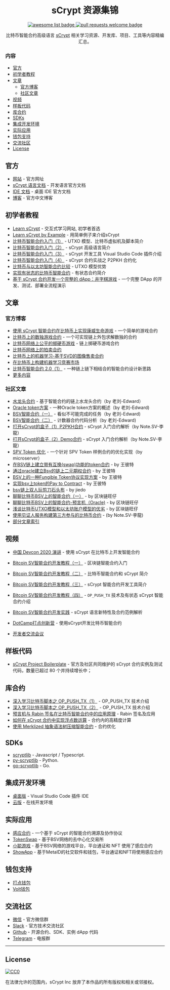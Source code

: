 <div align="center">
  <h1 align="center">sCrypt 资源集锦</h1>
  <p align="center">
    <a href="https://github.com/sindresorhus/awesome">
      <img alt="awesome list badge" src="https://cdn.rawgit.com/sindresorhus/awesome/d7305f38d29fed78fa85652e3a63e154dd8e8829/media/badge.svg">
    </a>
    <a href="http://makeapullrequest.com">
      <img alt="pull requests welcome badge" src="https://img.shields.io/badge/PRs-welcome-brightgreen.svg?style=flat">
    </a>
  </p>
  
  <p align="center">比特币智能合约高级语言 <a href="https://scrypt.io">sCrypt</a> 相关学习资源、开发库、项目、工具等内容精编汇总。</p>
  
</div>

### 内容

- [官方](#官方)
- [初学者教程](#初学者教程)
- [文章](#文章)
  - [官方博客](#官方博客)
  - [社区文章](#社区文章)
- [视频](#视频)
- [样板代码](#样板代码)
- [库合约](#库合约)
- [SDKs](#sdks)
- [集成开发环境](#集成开发环境)
- [实际应用](#实际应用)
- [钱包支持](#钱包支持)
- [交流社区](#交流社区)
- [License](#license)


## 官方

- [网站](https://scrypt.io) - 官方网址
- [sCrypt 语言文档](https://scryptdoc.readthedocs.io/zh_CN/latest/syntax.html) - 开发语言官方文档
- [IDE 文档](https://scrypt-ide.readthedocs.io/zh_CN/latest/index.html) - 桌面 IDE 官方文档
- [博客](https://blog.csdn.net/freedomhero) - 官方中文博客

## 初学者教程

- [Learn sCrypt](https://learn.scrypt.io/?lang=zh) - 交互式学习网站, 初学者首选
- [Learn sCrypt by Example](https://by-example.scrypt.io) - 用简单例子来介绍sCrypt
- [比特币智能合约入门（1）](https://blog.csdn.net/freedomhero/article/details/106801904) - UTXO 模型、比特币虚拟机及脚本简介
- [比特币智能合约入门（2）](https://blog.csdn.net/freedomhero/article/details/107104952) - sCrypt 高级语言简介
- [比特币智能合约入门（3）](https://blog.csdn.net/freedomhero/article/details/107127341) - sCrypt 开发工具 Visual Studio Code 插件介绍
- [比特币智能合约入门（4）](https://blog.csdn.net/freedomhero/article/details/107235041) - sCrypt 合约实战之 P2PKH 合约化
-  [比特币与以太坊智能合约比较](https://blog.csdn.net/freedomhero/article/details/117924646) - UTXO 模型优势
- [实现有状态的比特币智能合约](https://blog.csdn.net/freedomhero/article/details/107307306) - 有状态合约简介
-  [基于 sCrypt 合约开发一个完整的 dApp：井字棋游戏](https://blog.csdn.net/freedomhero/article/details/115419901) - 一个完整 DApp 的开发、测试、部署全流程演示


## 文章

### 官方博客

- [使用 sCrypt 智能合约在比特币上实现康威生命游戏](https://blog.csdn.net/freedomhero/article/details/111152834) - 一个简单的游戏合约
- [比特币上的数独游戏合约](https://blog.csdn.net/freedomhero/article/details/112758212) - 一个可实现链上外包求解数独的合约
- [比特币网络上公平的掷硬币游戏](https://blog.csdn.net/freedomhero/article/details/114257034) - 链上掷硬币游戏合约
- [比特币网络上的拍卖合约](https://blog.csdn.net/freedomhero/article/details/114638176) 
- [比特币上的机器学习-基于SVD的图像售卖合约](https://blog.csdn.net/freedomhero/article/details/115856795)
- [在比特币上构建机器学习竞赛市场](https://blog.csdn.net/freedomhero/article/details/119204702)
- [比特币智能合约 2.0（1）](https://blog.csdn.net/freedomhero/article/details/115862217) - 一种链上链下相结合的智能合约设计新思路
- [更多内容](https://blog.csdn.net/freedomhero)

### 社区文章

- [水龙头合约](https://blog.csdn.net/Edward_sv/article/details/109119838) - 基于智能合约的链上水龙头合约（by 老刘-Edward）
- [Oracle token方案](https://blog.csdn.net/Edward_sv/article/details/110977950) - 一种Oracle token方案的概述（by 老刘-Edward)
- [BSV智能合约（一）](https://blog.csdn.net/Edward_sv/article/details/106688515) - 看似不可能完成的任务（by 老刘-Edward)
- [BSV智能合约（二）](https://blog.csdn.net/Edward_sv/article/details/106688661) - 计数器合约代码分析（by 老刘-Edward)
- [打开sCrypt的盒子（1）P2PKH合约](https://blog.csdn.net/weixin_47461167/article/details/108368848?spm=1001.2014.3001.5501) - sCrypt 入门合约解析（by Note.SV-李龍）
-  [打开sCrypt的盒子（2）Demo合约](https://blog.csdn.net/weixin_47461167/article/details/108390203?spm=1001.2014.3001.5501) - sCrypt 入门合约解析（by Note.SV-李龍）
-  [SPV Token 优化](https://powping.com/posts/28182efcc5b7ea2bf726e56599d58deb19b8b3933782e4174ce1af03e09cd359/comments/2e3545f5365472f33f01826c06a173dd394a326811deed3eacecc8e8917c273f#_2e3545f5365472f33f01826c06a173dd394a326811deed3eacecc8e8917c273f) - 一个针对 SPV Token 样例合约的优化实现（by microserver）
-  [在BSV链上建立带有互换(swap)功能的token合约](https://zhuanlan.zhihu.com/p/312024053) - by 王彼特
-  [通过oracle建立Bsv的链上二元期权合约](https://zhuanlan.zhihu.com/p/276215975) - by 王彼特
-  [BSV上的一种Fungible Token协议实现方案](https://zhuanlan.zhihu.com/p/349992213) - by 王彼特
-  [实现bsv上token的Pay to Contract](https://zhuanlan.zhihu.com/p/335212771) - by 王彼特
-  [bsv链上双人玩剪刀石头布](https://blog.csdn.net/jiedo/article/details/111187530) - by jiedo
-  [聊聊比特币BSV上的智能合约（一）](https://zhuanlan.zhihu.com/p/352208466) - by 区块链旺仔
-  [聊聊比特币BSV上的智能合约-预言机（Oracle)](https://zhuanlan.zhihu.com/p/356192260) - by 区块链旺仔
-  [浅谈比特币UTXO模型和以太坊账户模型的优劣](https://zhuanlan.zhihu.com/p/264882173) - by 区块链旺仔
-  [使用见证人服务构建第三方参与的比特币合约](https://blog.csdn.net/weixin_47461167/article/details/117662439) - (by Note.SV-李龍)
- [部分文章索引](https://wiki.bsv.info/scrypt)

## 视频

- [中国 Devcon 2020 演讲](https://www.bilibili.com/video/BV1yT4y1L7gx) - 使用 sCrypt 在比特币上开发智能合约
- [Bitcoin SV智能合约开发教程（一）](https://live.csdn.net/v/145948?ops_request_misc=%257B%2522request%255Fid%2522%253A%2522162877393716780255210029%2522%252C%2522scm%2522%253A%252220140713.130102334.pc%255Fvideo.%2522%257D&request_id=162877393716780255210029&biz_id=&utm_medium=distribute.pc_search_result.none-task-short_video-2~video~first_rank_v2~rank_v29-8-145948.nonecase&utm_term=bitcoin+sv) - 区块链智能合约入门
- [Bitcoin SV智能合约开发教程（二）](https://live.csdn.net/v/146834?ops_request_misc=%257B%2522request%255Fid%2522%253A%2522162877393716780255210029%2522%252C%2522scm%2522%253A%252220140713.130102334.pc%255Fvideo.%2522%257D&request_id=162877393716780255210029&biz_id=&utm_medium=distribute.pc_search_result.none-task-short_video-2~video~first_rank_v2~rank_v29-11-146834.nonecase&utm_term=bitcoin+sv) - 比特币智能合约和 sCrypt 简介
- [Bitcoin SV智能合约开发教程（三）](https://live.csdn.net/v/148403?ops_request_misc=%257B%2522request%255Fid%2522%253A%2522162877393716780255210029%2522%252C%2522scm%2522%253A%252220140713.130102334.pc%255Fvideo.%2522%257D&request_id=162877393716780255210029&biz_id=&utm_medium=distribute.pc_search_result.none-task-short_video-2~video~first_rank_v2~rank_v29-10-148403.nonecase&utm_term=bitcoin+sv) - sCrypt 智能合约开发工具简介
- [Bitcoin SV智能合约开发教程（四）](https://live.csdn.net/v/156027?ops_request_misc=%257B%2522request%255Fid%2522%253A%2522162877393716780255210029%2522%252C%2522scm%2522%253A%252220140713.130102334.pc%255Fvideo.%2522%257D&request_id=162877393716780255210029&biz_id=&utm_medium=distribute.pc_search_result.none-task-short_video-2~video~first_rank_v2~rank_v29-13-156027.nonecase&utm_term=bitcoin+sv) - `OP_PUSH_TX` 技术及有状态 sCrypt 智能合约介绍
- [Bitcoin SV智能合约开发实践](https://www.bilibili.com/video/BV1EZ4y1F7r7?p=8) - sCrypt 语言新特性及合约范例解析
- [DotCamp打点创新营](https://www.bilibili.com/video/BV1kr4y1c76Y?share_source=copy_web) - 使用sCrypt开发比特币智能合约

- [开发者交流会议](https://onedrive.live.com/?authkey=%21ABUlwbHMFKmhBho&id=9B11F5744FADFBED%212891&cid=9B11F5744FADFBED)

## 样板代码

- [sCrypt Project Boilerplate](https://github.com/sCrypt-Inc/boilerplate) - 官方及社区共同维护的 sCrypt 合约实例及测试代码，数量已超过 80 个并持续增长中；


## 库合约

- [深入学习比特币脚本之 OP_PUSH_TX（1）](https://blog.csdn.net/freedomhero/article/details/107306604) - OP_PUSH_TX 技术介绍
- [深入学习比特币脚本之 OP_PUSH_TX（2）](https://blog.csdn.net/freedomhero/article/details/107333738) - OP_PUSH_TX 技术介绍
- [预言机与 Rabin 签名在比特币智能合约中的应用原理](https://blog.csdn.net/freedomhero/article/details/107237537)  - Rabin 签名及应用
- [如何在 sCrypt 合约中实现浮点数运算](https://blog.csdn.net/freedomhero/article/details/118709814) - 合约内的高精度计算
- [使用 Merklized 抽象语法树压缩智能合约](https://blog.csdn.net/freedomhero/article/details/119301247) - 合约优化


## SDKs

- [scryptlib](https://github.com/sCrypt-Inc/scryptlib) - Javascript / Typescript.
- [py-scryptlib](https://github.com/sCrypt-Inc/py-scryptlib) - Python.
- [go-scryptlib](https://github.com/sCrypt-Inc/go-scryptlib) - Go.


## 集成开发环境

- [桌面版](https://marketplace.visualstudio.com/items?itemName=bsv-scrypt.sCrypt) - Visual Studio Code 插件 IDE
- [云版](https://scrypt.studio) - 在线开发环境


## 实际应用
- [感应合约](https://sensiblecontract.org/) - 一个基于 sCrypt 的智能合约溯源及协作协议
- [TokenSwap](https://tswap.io) - 基于BSV网络的去中心化交易所
- [小聪游戏](https://satoplay.com/pc.html) - 基于BSV网络的游戏平台，平台通证和 NFT 使用了感应合约
- [ShowApp](https://show.sv/) - 基于MetaID的社交软件和钱包，平台通证和NFT将使用感应合约


## 钱包支持

- [打点钱包](https://www.dotwallet.com/en/article/269)
- [Volt钱包](https://volt.id/#/)


## 交流社区

- [微信](https://scrypt.io/static/img/wechat-qrcode.jpg) - 官方微信群
- [Slack](https://join.slack.com/t/scryptworkspace/shared_invite/enQtNzQ1OTMyNDk1ODU3LTJmYjE5MGNmNDZhYmYxZWM4ZGY2MTczM2NiNTIxYmFhNTVjNjE5MGYwY2UwNDYxMTQyNGU2NmFkNTY5MmI1MWM) - 官方技术交流社区
- [Github](https://github.com/sCrypt-Inc) - 开源合约、SDK、实例 dApp 代码
- [Telegram](https://t.me/joinchat/GwaRAxKT16JjXyHt5PuhHw) - 电报群


---

## License

[![CC0](https://mirrors.creativecommons.org/presskit/buttons/88x31/svg/cc-zero.svg)](https://creativecommons.org/publicdomain/zero/1.0/)

在法律允许的范围内，sCrypt Inc 放弃了本作品的所有版权和相关或邻接权。